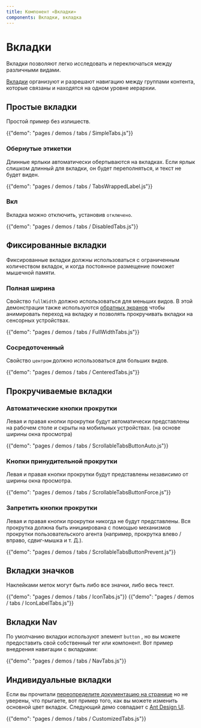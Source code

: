 ```yaml
---
title: Компонент «Вкладки»
components: Вкладки, вкладка
---
```

# Вкладки

<p class="description">Вкладки позволяют легко исследовать и переключаться между различными видами.</p>

[Вкладки](https://material.io/design/components/tabs.html) организуют и разрешают навигацию между группами контента, которые связаны и находятся на одном уровне иерархии.

## Простые вкладки

Простой пример без излишеств.

{{"demo": "pages / demos / tabs / SimpleTabs.js"}}

### Обернутые этикетки

Длинные ярлыки автоматически обертываются на вкладках. Если ярлык слишком длинный для вкладки, он будет переполняться, и текст не будет виден.

{{"demo": "pages / demos / tabs / TabsWrappedLabel.js"}}

### Вкл

Вкладка можно отключить, установив `отключено`.

{{"demo": "pages / demos / tabs / DisabledTabs.js"}}

## Фиксированные вкладки

Фиксированные вкладки должны использоваться с ограниченным количеством вкладок, и когда постоянное размещение поможет мышечной памяти.

### Полная ширина

Свойство `fullWidth` должно использоваться для меньших видов. В этой демонстрации также используются [обратных экранов](https://github.com/oliviertassinari/react-swipeable-views) чтобы анимировать переход на вкладку и позволять прокручивать вкладки на сенсорных устройствах.

{{"demo": "pages / demos / tabs / FullWidthTabs.js"}}

### Сосредоточенный

Свойство `центром` должно использоваться для больших видов.

{{"demo": "pages / demos / tabs / CenteredTabs.js"}}

## Прокручиваемые вкладки

### Автоматические кнопки прокрутки

Левая и правая кнопки прокрутки будут автоматически представлены на рабочем столе и скрыты на мобильных устройствах. (на основе ширины окна просмотра)

{{"demo": "pages / demos / tabs / ScrollableTabsButtonAuto.js"}}

### Кнопки принудительной прокрутки

Левая и правая кнопки прокрутки будут представлены независимо от ширины окна просмотра.

{{"demo": "pages / demos / tabs / ScrollableTabsButtonForce.js"}}

### Запретить кнопки прокрутки

Левая и правая кнопки прокрутки никогда не будут представлены. Вся прокрутка должна быть инициирована с помощью механизмов прокрутки пользовательского агента (например, прокрутка влево / вправо, сдвиг-мышка и т. Д.).

{{"demo": "pages / demos / tabs / ScrollableTabsButtonPrevent.js"}}

## Вкладки значков

Наклейками меток могут быть либо все значки, либо весь текст.

{{"demo": "pages / demos / tabs / IconTabs.js"}} {{"demo": "pages / demos / tabs / IconLabelTabs.js"}}

## Вкладки Nav

По умолчанию вкладки используют элемент `button` , но вы можете предоставить свой собственный тег или компонент. Вот пример внедрения навигации с вкладками:

{{"demo": "pages / demos / tabs / NavTabs.js"}}

## Индивидуальные вкладки

Если вы прочитали [переопределите документацию на странице](/customization/overrides/) но не уверены, что прыгаете, вот пример того, как вы можете изменить основной цвет вкладок. Следующий демо совпадает с [Ant Design UI](https://ant.design/components/tabs/).

{{"demo": "pages / demos / tabs / CustomizedTabs.js"}}
